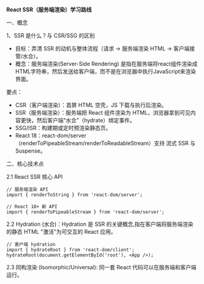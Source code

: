 **React SSR（服务端渲染）学习路线**

一、概念

1、SSR 是什么？与 CSR/SSG 的区别
- 目标：弄清 SSR 的动机与整体流程（请求 → 服务端渲染 HTML → 客户端接管/水合）。
- 概念：服务端渲染(Server-Side Rendering) 是指在服务端将react组件渲染成HTML字符串，然后发送给客户端，而不是在浏览器中执行JavaScript来渲染界面。

要点：
- CSR（客户端渲染）：首屏 HTML 空壳，JS 下载与执行后渲染。
- SSR（服务端渲染）：服务端把 React 组件渲染为 HTML，浏览器拿到可见内容更快，然后客户端“水合”（hydrate）绑定事件。
- SSG/ISR：构建期或定时预渲染静态页。
- React 18：react-dom/server（renderToPipeableStream/renderToReadableStream）支持 流式 SSR 与 Suspense。

二、核心技术点

2.1 React SSR 核心 API

```
// 服务端渲染 API
import { renderToString } from 'react-dom/server';

// React 18+ 新 API
import { renderToPipeableStream } from 'react-dom/server';
```
2.2 Hydration (水合)：Hydration 是 SSR 的关键概念,指在客户端将服务端渲染的静态 HTML "激活"为可交互的 React 应用。
```
// 客户端 hydration
import { hydrateRoot } from 'react-dom/client';
hydrateRoot(document.getElementById('root'), <App />);
```

2.3 同构渲染 (Isomorphic/Universal): 同一套 React 代码可以在服务端和客户端运行。
